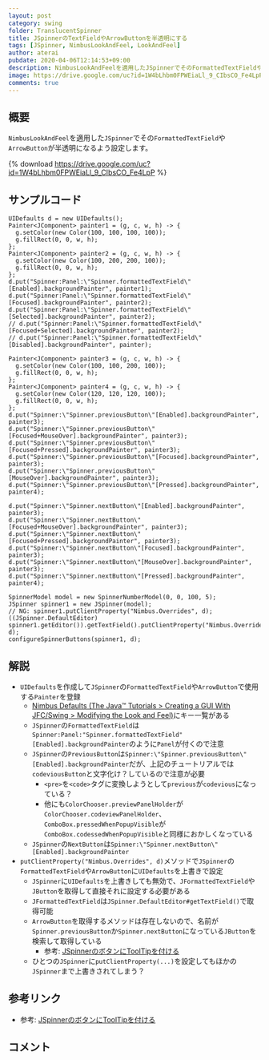 ```yaml
---
layout: post
category: swing
folder: TranslucentSpinner
title: JSpinnerのTextFieldやArrowButtonを半透明にする
tags: [JSpinner, NimbusLookAndFeel, LookAndFeel]
author: aterai
pubdate: 2020-04-06T12:14:53+09:00
description: NimbusLookAndFeelを適用したJSpinnerでそのFormattedTextFieldやArrowButtonが半透明になるよう設定します。
image: https://drive.google.com/uc?id=1W4bLhbm0FPWEiaLl_9_CIbsCO_Fe4LpP
comments: true
---
```

## 概要
`NimbusLookAndFeel`を適用した`JSpinner`でその`FormattedTextField`や`ArrowButton`が半透明になるよう設定します。

{% download https://drive.google.com/uc?id=1W4bLhbm0FPWEiaLl_9_CIbsCO_Fe4LpP %}

## サンプルコード
<pre class="prettyprint"><code>UIDefaults d = new UIDefaults();
Painter&lt;JComponent&gt; painter1 = (g, c, w, h) -&gt; {
  g.setColor(new Color(100, 100, 100, 100));
  g.fillRect(0, 0, w, h);
};
Painter&lt;JComponent&gt; painter2 = (g, c, w, h) -&gt; {
  g.setColor(new Color(100, 200, 200, 100));
  g.fillRect(0, 0, w, h);
};
d.put("Spinner:Panel:\"Spinner.formattedTextField\"[Enabled].backgroundPainter", painter1);
d.put("Spinner:Panel:\"Spinner.formattedTextField\"[Focused].backgroundPainter", painter2);
d.put("Spinner:Panel:\"Spinner.formattedTextField\"[Selected].backgroundPainter", painter2);
// d.put("Spinner:Panel:\"Spinner.formattedTextField\"[Focused+Selected].backgroundPainter", painter2);
// d.put("Spinner:Panel:\"Spinner.formattedTextField\"[Disabled].backgroundPainter", painter);

Painter&lt;JComponent&gt; painter3 = (g, c, w, h) -&gt; {
  g.setColor(new Color(100, 100, 200, 100));
  g.fillRect(0, 0, w, h);
};
Painter&lt;JComponent&gt; painter4 = (g, c, w, h) -&gt; {
  g.setColor(new Color(120, 120, 120, 100));
  g.fillRect(0, 0, w, h);
};
d.put("Spinner:\"Spinner.previousButton\"[Enabled].backgroundPainter", painter3);
d.put("Spinner:\"Spinner.previousButton\"[Focused+MouseOver].backgroundPainter", painter3);
d.put("Spinner:\"Spinner.previousButton\"[Focused+Pressed].backgroundPainter", painter3);
d.put("Spinner:\"Spinner.previousButton\"[Focused].backgroundPainter", painter3);
d.put("Spinner:\"Spinner.previousButton\"[MouseOver].backgroundPainter", painter3);
d.put("Spinner:\"Spinner.previousButton\"[Pressed].backgroundPainter", painter4);

d.put("Spinner:\"Spinner.nextButton\"[Enabled].backgroundPainter", painter3);
d.put("Spinner:\"Spinner.nextButton\"[Focused+MouseOver].backgroundPainter", painter3);
d.put("Spinner:\"Spinner.nextButton\"[Focused+Pressed].backgroundPainter", painter3);
d.put("Spinner:\"Spinner.nextButton\"[Focused].backgroundPainter", painter3);
d.put("Spinner:\"Spinner.nextButton\"[MouseOver].backgroundPainter", painter3);
d.put("Spinner:\"Spinner.nextButton\"[Pressed].backgroundPainter", painter4);

SpinnerModel model = new SpinnerNumberModel(0, 0, 100, 5);
JSpinner spinner1 = new JSpinner(model);
// NG: spinner1.putClientProperty("Nimbus.Overrides", d);
((JSpinner.DefaultEditor) spinner1.getEditor()).getTextField().putClientProperty("Nimbus.Overrides", d);
configureSpinnerButtons(spinner1, d);
</code></pre>

## 解説
- `UIDefaults`を作成して`JSpinner`の`FormattedTextField`や`ArrowButton`で使用する`Painter`を登録
    - [Nimbus Defaults (The Java™ Tutorials > Creating a GUI With JFC/Swing > Modifying the Look and Feel)](https://docs.oracle.com/javase/tutorial/uiswing/lookandfeel/_nimbusDefaults.html)にキー一覧がある
    - `JSpinner`の`FormattedTextField`は`Spinner:Panel:"Spinner.formattedTextField"[Enabled].backgroundPainter`のように`Panel`が付くので注意
    - `JSpinner`の`PreviousButton`は`Spinner:\"Spinner.previousButton\"[Enabled].backgroundPainter`だが、上記のチュートリアルでは`codeviousButton`と文字化け？しているので注意が必要
        - `<pre>`を`<code>`タグに変換しようとして`previous`が`codevious`になっている？
        - 他にも`ColorChooser.previewPanelHolder`が`ColorChooser.codeviewPanelHolder`、`ComboBox.pressedWhenPopupVisible`が`ComboBox.codessedWhenPopupVisible`と同様におかしくなっている
    - `JSpinner`の`NextButton`は`Spinner:\"Spinner.nextButton\"[Enabled].backgroundPainter`
- `putClientProperty("Nimbus.Overrides", d)`メソッドで`JSpinner`の`FormattedTextField`や`ArrowButton`に`UIDefaults`を上書きで設定
    - `JSpinner`に`UIDefaults`を上書きしても無効で、`JFormattedTextField`や`JButton`を取得して直接それに設定する必要がある
    - `JFormattedTextField`は`JSpinner.DefaultEditor#getTextField()`で取得可能
    - `ArrowButton`を取得するメソッドは存在しないので、名前が`Spinner.previousButton`か`Spinner.nextButton`になっている`JButton`を検索して取得している
        - 参考: [JSpinnerのボタンにToolTipを付ける](https://ateraimemo.com/Swing/SpinnerButton.html)
    - ひとつの`JSpinner`に`putClientProperty(...)`を設定してもほかの`JSpinner`まで上書きされてしまう？

<!-- dummy comment line for breaking list -->

## 参考リンク
- 参考: [JSpinnerのボタンにToolTipを付ける](https://ateraimemo.com/Swing/SpinnerButton.html)

<!-- dummy comment line for breaking list -->

## コメント
